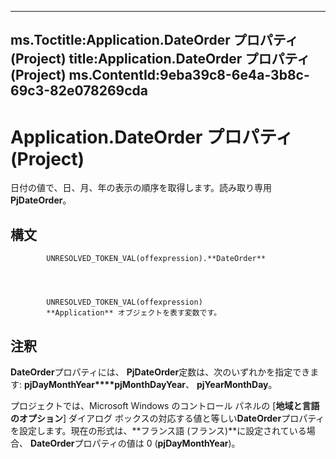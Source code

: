 

---
ms.Toctitle:Application.DateOrder プロパティ (Project)
title:Application.DateOrder プロパティ (Project)
ms.ContentId:9eba39c8-6e4a-3b8c-69c3-82e078269cda
---
# Application.DateOrder プロパティ (Project)




日付の値で、日、月、年の表示の順序を取得します。読み取り専用**PjDateOrder**。

## 構文

            UNRESOLVED_TOKEN_VAL(offexpression).**DateOrder**




            UNRESOLVED_TOKEN_VAL(offexpression)
            **Application** オブジェクトを表す変数です。



## 注釈
**DateOrder**プロパティには、 **PjDateOrder**定数は、次のいずれかを指定できます: **pjDayMonthYear****pjMonthDayYear**、 **pjYearMonthDay**。



プロジェクトでは、Microsoft Windows のコントロール パネルの [**地域と言語のオプション**] ダイアログ ボックスの対応する値と等しい**DateOrder**プロパティを設定します。現在の形式は、**フランス語 (フランス)**に設定されている場合、 **DateOrder**プロパティの値は 0 (**pjDayMonthYear**)。




